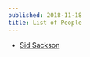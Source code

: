 ```yaml
---
published: 2018-11-18
title: List of People
---
```



<!-- * [John Scarne](/people/john-scarne.html) -->
* [Sid Sackson](/people/sid-sackson.html)
